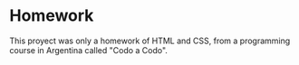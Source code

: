 # Homework
This proyect was only a homework of HTML and CSS, from a programming course in Argentina called "Codo a Codo".
